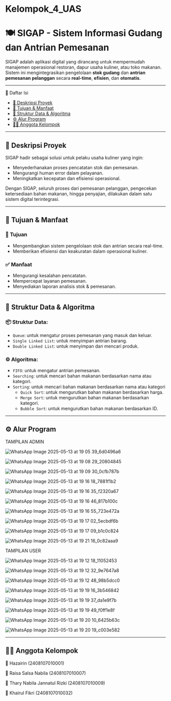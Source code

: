 # Kelompok_4_UAS

# 🍽️ SIGAP - Sistem Informasi Gudang dan Antrian Pemesanan
SIGAP adalah aplikasi digital yang dirancang untuk mempermudah manajemen operasional restoran, dapur usaha kuliner, atau toko makanan. Sistem ini mengintegrasikan pengelolaan **stok gudang** dan **antrian pemesanan pelanggan** secara **real-time**, **efisien**, dan **otomatis**.

---

📌 Daftar Isi
- [📖 Deskripsi Proyek](#-deskripsi-proyek)
- [🎯 Tujuan & Manfaat](#-tujuan--manfaat)
- [🧠 Struktur Data & Algoritma](#-struktur-data--algoritma)
- [⚙️ Alur Program ](#️-alur-program)
- [👨‍💻 Anggota Kelompok](#-anggota-kelompok)

---

## 📖 Deskripsi Proyek
  
SIGAP hadir sebagai solusi untuk pelaku usaha kuliner yang ingin:
- Menyederhanakan proses pencatatan stok dan pemesanan.
- Mengurangi human error dalam pelayanan.
- Meningkatkan kecepatan dan efisiensi operasional.

Dengan SIGAP, seluruh proses dari pemesanan pelanggan, pengecekan ketersediaan bahan makanan, hingga penyajian, dilakukan dalam satu sistem digital terintegrasi.

---

## 🎯 Tujuan & Manfaat

### 🎯 Tujuan
- Mengembangkan sistem pengelolaan stok dan antrian secara real-time.
- Memberikan efisiensi dan keakuratan dalam operasional kuliner.
   
### ✅ Manfaat
- Mengurangi kesalahan pencatatan.
- Mempercepat layanan pemesanan.
- Menyediakan laporan analisis stok & pemesanan.

---

## 🧠 Struktur Data & Algoritma

### 📦 Struktur Data:
- `Queue`: untuk mengatur proses pemesanan yang masuk dan keluar.
- `Single Linked List`: untuk menyimpan antrian barang.
- `Double Linked List`: untuk menyimpan dan mencari produk. 

### ⚙️ Algoritma:
- `FIFO`: untuk mengatur antrian pemesanan. 
- `Searching`: untuk mencari bahan makanan berdasarkan nama atau kategori.
- `Sorting`: untuk mencari bahan makanan berdasarkan nama atau kategori
  - `Quick Sort`: untuk mengurutkan bahan makanan berdasarkan harga.
  - `Merge Sort`:  untuk mengurutkan bahan makanan  berdasarkan kategori.
  - `Bubble Sort`: untuk mengurutkan bahan makanan berdasarkan ID.

---

## ⚙️ Alur Program 

TAMPILAN ADMIN

![WhatsApp Image 2025-05-13 at 19 05 39_6d0496a6](https://github.com/user-attachments/assets/ce2b1177-3bd2-416b-817f-eaf2566cf9f9)

![WhatsApp Image 2025-05-13 at 19 08 29_20804845](https://github.com/user-attachments/assets/a76715d0-1fa2-43ab-9c93-1bf0fb602441)

![WhatsApp Image 2025-05-13 at 19 09 30_0cfb787b](https://github.com/user-attachments/assets/dc251785-20d5-42cc-a9ff-10089046d547)

![WhatsApp Image 2025-05-13 at 19 16 18_7881f1b2](https://github.com/user-attachments/assets/2f545354-5e60-4c50-9354-7571583136d2)

![WhatsApp Image 2025-05-13 at 19 16 35_f2320a67](https://github.com/user-attachments/assets/552f15b4-c038-4ce7-b387-2c5b705a3938)

![WhatsApp Image 2025-05-13 at 19 16 46_817b100c](https://github.com/user-attachments/assets/ced48c57-cea8-452e-a165-63dd090c9762)

![WhatsApp Image 2025-05-13 at 19 16 55_723e472a](https://github.com/user-attachments/assets/4434b881-4d6f-4ca9-9eee-6399439bdaf3)

![WhatsApp Image 2025-05-13 at 19 17 02_5ecbdf6b](https://github.com/user-attachments/assets/2c3081dc-4c66-4d19-9507-f987a8931a43)

![WhatsApp Image 2025-05-13 at 19 17 09_b1c0c824](https://github.com/user-attachments/assets/c38ae045-940a-4d89-953e-b88cbb4d0330)

![WhatsApp Image 2025-05-13 at 19 21 16_0c82aaa9](https://github.com/user-attachments/assets/085c4c66-914d-4561-9b13-e6621fa06cf5)



TAMPILAN USER

![WhatsApp Image 2025-05-13 at 19 12 18_11052453](https://github.com/user-attachments/assets/f12f83c2-a57a-4f9e-a1bf-ea692dd6695e)

![WhatsApp Image 2025-05-13 at 19 12 32_9e7647a8](https://github.com/user-attachments/assets/d45b9155-bb4e-4354-89c0-290bde3a54d6)

![WhatsApp Image 2025-05-13 at 19 12 48_98b5dcc0](https://github.com/user-attachments/assets/c3f92fbb-279a-4758-a242-6b470e34380e)

![WhatsApp Image 2025-05-13 at 19 19 16_3b546842](https://github.com/user-attachments/assets/98883fb8-356f-41c0-9036-67792fa90e0b)

![WhatsApp Image 2025-05-13 at 19 19 37_da1e9f7b](https://github.com/user-attachments/assets/28a1db6f-b21e-4d6a-8c83-5cd5c698b78c)

![WhatsApp Image 2025-05-13 at 19 19 49_f0ff1e8f](https://github.com/user-attachments/assets/0d939c06-75af-4ea6-b299-15ad74db8e85)

![WhatsApp Image 2025-05-13 at 19 20 10_6425b63c](https://github.com/user-attachments/assets/d97aa27c-a2f7-4fe1-a582-4e1e878fc583)

![WhatsApp Image 2025-05-13 at 19 20 19_c003e582](https://github.com/user-attachments/assets/ac49a653-773e-4308-9741-0611ca9463ed)




---

## 👨‍💻 Anggota Kelompok

👤 Hazairin (2408107010001)

👤 Raisa Salsa Nabila (2408107010007)

👤 Thary Nabila Jannatul Rizki (2408107010009)

👤 Khairul Fikri (2408107010032)
